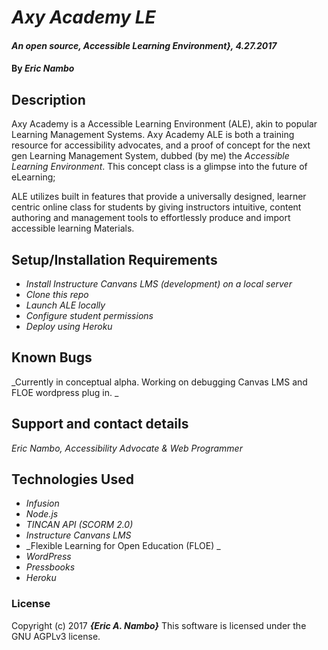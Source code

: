 # _Axy Academy LE_

#### _An open source, Accessible Learning Environment}, 4.27.2017_

#### By _**Eric Nambo**_

## Description

Axy Academy is a Accessible Learning Environment (ALE), akin to popular Learning Management Systems. Axy Academy ALE is both a training resource for accessibility advocates, and a proof of concept for the next gen Learning Management System, dubbed (by me) the *Accessible Learning Environment*. This concept class is a glimpse into the future of eLearning;

ALE utilizes built in features that provide a universally designed, learner centric online class for students by giving instructors intuitive, content authoring and management tools to effortlessly produce and import accessible learning Materials.

## Setup/Installation Requirements

* _Install Instructure Canvans LMS (development) on a local server_
* _Clone this repo_
* _Launch ALE locally_
* _Configure student permissions_
* _Deploy using Heroku_

## Known Bugs

_Currently in conceptual alpha. Working on debugging Canvas LMS and FLOE wordpress plug in. _

## Support and contact details

_Eric Nambo, Accessibility Advocate & Web Programmer_

## Technologies Used

* _Infusion_
* _Node.js_
* _TINCAN API (SCORM 2.0)_
* _Instructure Canvans LMS_
* _Flexible Learning for Open Education (FLOE) _
* _WordPress_
* _Pressbooks_
* _Heroku_

### License

Copyright (c) 2017 **_{Eric A. Nambo}_**
This software is licensed under the GNU AGPLv3 license.

